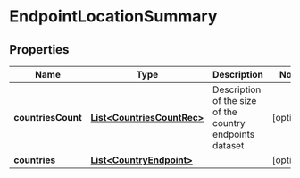 
# EndpointLocationSummary

## Properties
Name | Type | Description | Notes
------------ | ------------- | ------------- | -------------
**countriesCount** | [**List&lt;CountriesCountRec&gt;**](CountriesCountRec.md) | Description of the size of the country endpoints dataset |  [optional]
**countries** | [**List&lt;CountryEndpoint&gt;**](CountryEndpoint.md) |  |  [optional]



